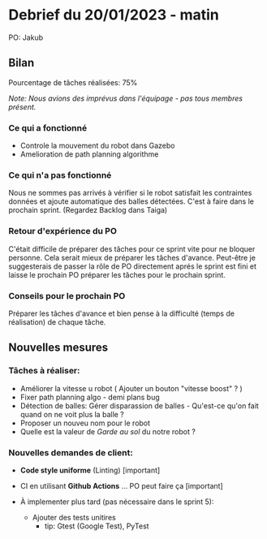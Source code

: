 # Debrief du 20/01/2023 - matin

PO: Jakub

## Bilan

Pourcentage de tâches réalisées: 75%

*Note: Nous avions des imprévus dans l'équipage - pas tous membres présent.*

### Ce qui a fonctionné

- Controle la mouvement du robot dans Gazebo
- Amelioration de path planning algorithme


### Ce qui n'a pas fonctionné

Nous ne sommes pas arrivés à vérifier si le robot satisfait les contraintes données et ajoute automatique des balles détectées. C'est à faire dans le prochain sprint. (Regardez Backlog dans Taiga)


### Retour d'expérience du PO

C'était difficile de préparer des tâches pour ce sprint vite pour ne bloquer personne. Cela serait mieux de préparer les tâches d'avance. Peut-être je suggesterais de passer la rôle de PO directement aprés le sprint est fini et laisse le prochain PO préparer les tâches pour le prochain sprint.


### Conseils pour le prochain PO

Préparer les tâches d'avance et bien pense à la difficulté (temps de réalisation) de chaque tâche.


## Nouvelles mesures

### Tâches à réaliser:
- Améliorer la vitesse u robot ( Ajouter un bouton "vitesse boost" ? )
- Fixer path planning algo - demi plans bug
- Détection de balles: Gérer disparassion de balles - Qu'est-ce qu'on fait quand on ne voit plus la balle ?
- Proposer un nouveu nom pour le robot
- Quelle est la valeur de *Garde au sol* du notre robot ?

### Nouvelles demandes de client:
- **Code style uniforme** (Linting) <span class="color: red">[important]</span>
- CI en utilisant **Github Actions** ... PO peut faire ça <span class="color: red">[important]</span>

- À implementer plus tard (pas nécessaire dans le sprint 5):
    - Ajouter des tests unitires
        - tip: Gtest (Google Test), PyTest

